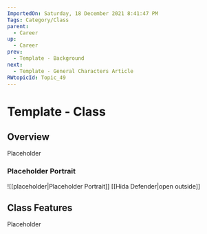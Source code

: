 ```yaml
---
ImportedOn: Saturday, 18 December 2021 8:41:47 PM
Tags: Category/Class
parent:
  - Career
up:
  - Career
prev:
  - Template - Background
next:
  - Template - General Characters Article
RWtopicId: Topic_49
---
```

# Template - Class
## Overview
Placeholder

### Placeholder Portrait
![[placeholder|Placeholder Portrait]]
[[Hida Defender|open outside]]

## Class Features
Placeholder


